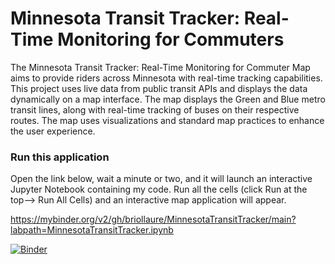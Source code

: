 # Minnesota Transit Tracker: Real-Time Monitoring for Commuters 

The Minnesota Transit Tracker: Real-Time Monitoring for Commuter Map aims to provide riders across Minnesota with real-time tracking capabilities. This project uses live data from public transit APIs and displays the data dynamically on a map interface. The map displays the Green and Blue metro transit lines, along with real-time tracking of buses on their respective routes. The map uses visualizations and standard map practices to enhance the user experience.

### Run this application
Open the link below, wait a minute or two, and it will launch an interactive Jupyter Notebook containing my code. Run all the cells (click Run at the top--> Run All Cells) and an interactive map application will appear.

https://mybinder.org/v2/gh/briollaure/MinnesotaTransitTracker/main?labpath=MinnesotaTransitTracker.ipynb

[![Binder](https://mybinder.org/badge_logo.svg)](https://mybinder.org/v2/gh/briollaure/MinnesotaTransitTracker/main?labpath=MinnesotaTransitTracker.ipynb)

